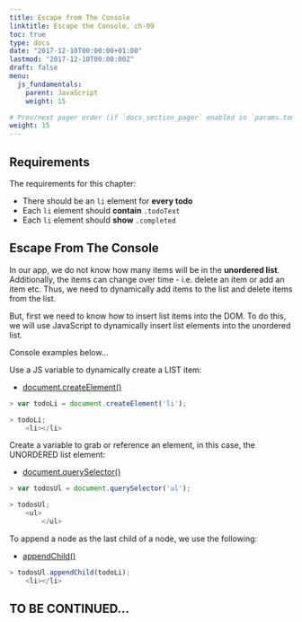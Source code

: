 ```yaml
---
title: Escape from The Console
linktitle: Escape the Console, ch-09
toc: true
type: docs
date: "2017-12-10T00:00:00+01:00"
lastmod: "2017-12-10T00:00:00Z"
draft: false
menu:
  js_fundamentals:
    parent: JavaScript
    weight: 15

# Prev/next pager order (if `docs_section_pager` enabled in `params.toml`)
weight: 15
---
```


## Requirements
The requirements for this chapter:  

- There should be an `li` element for **every todo**  
- Each `li` element should **contain** `.todoText`  
- Each `li` element should **show** `.completed`   

## Escape From The Console
In our app, we do not know how many items will be in the **unordered list**. Additionally, the items can change over time - i.e. delete an item or add an item etc. Thus, we need to dynamically add items to the list and delete items from the list.  

But, first we need to know how to insert list items into the DOM. To do this, we will use JavaScript to dynamically insert list elements into the unordered list.  

Console examples below...  

Use a JS variable to dynamically create a LIST item:  
- [document.createElement()](https://www.w3schools.com/jsref/met_document_createelement.asp)  
```javascript
> var todoLi = document.createElement('li');

> todoLi;
    <li></li>
```  

Create a variable to grab or reference an element, in this case, the UNORDERED list element:  
- [document.querySelector()](https://www.w3schools.com/jsref/met_document_queryselector.asp)  
```javascript
> var todosUl = document.querySelector('ul');

> todosUl;
    <ul>
        </ul>
```

To append a node as the last child of a node, we use the following:  
- [appendChild()](https://www.w3schools.com/jsref/met_node_appendchild.asp)  
```javascript
> todosUl.appendChild(todoLi);
    <li></li>
```

## TO BE CONTINUED...